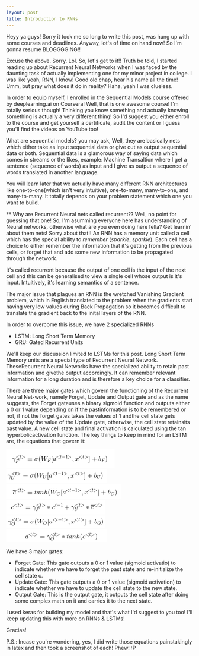 ```yaml
---
layout: post
title: Introduction to RNNs
---
```

Heyy ya guys! Sorry it took me so long to write this post, was hung up with some courses and deadlines. Anyway, lot's of time on hand now! So I'm gonna resume BLOGGGGING!!

Excuse the above. Sorry. Lol. So, let's get to it!!
Truth be told, I started reading up about Recurrent Neural Networks when I was faced by the daunting task of actually implementing one for my minor project in college. 
I was like yeah, RNN, I know! Good old chap, hear his name all the time! Umm, but pray what does it do in reality? Haha, yeah I was clueless.

In order to equip myself, I enrolled in the Sequential Models course offered by deeplearning.ai on Coursera! Well, that is one awesome course! I'm totally serious though! Thinking you know something and actually knowing something is actually a very different thing! So I'd suggest you either enroll to the course and get yourself a certificate, audit the content or I guess you'll find the videos on YouTube too!

What are sequential models? you may ask, Well, they are basically nets which either take as input sequential data or give out as output sequential data or both. Sequential data is a glamorous way of saying data which comes in streams or the likes, example: Machine Transaltion where I get a sentence (sequence of words) as input and I give as output a sequence of words translated in another language.

You will learn later that we actually have many different RNN architectures like one-to-one(which isn't very intuitive), one-to-many, many-to-one, and many-to-many. It totally depends on your problem statement which one you want to build.

** Why are Recurrent Neural nets called recurrent??
Well, no point for guessing that one! So, I'm asumming everyone here has understanding of Neural networks, otherwise what are you even doing here fella? Get learnin' about them nets! Sorry about that!!
An RNN has a memory unit called a cell which has the special ability to *remember* (*sparkle*, *sparkle*). Each cell has a choice to either remember the information that it's getting from the previous cells, or forget that and add some new information to be propagated through the network.

It's called recurrent because the output of one cell is the input of the next cell and this can be generalised to view a single cell whose output is it's input. Intuitively, it's learning semantics of a sentence.

The major issue that plagues an RNN is the wretched Vanishing Gradient problem, which in English translated to the problem when the gradients start having very low values during Back Propagation so it becomes difficult to translate the gradient back to the inital layers of the RNN.

In order to overcome this issue, we have 2 specialized RNNs
* LSTM: Long Short Term Memory
* GRU: Gated Recurrent Units

We'll keep our discussion limited to LSTMs for this post.
Long Short Term Memory units are a special type of Recurrent Neural Network.  TheseRecurrent Neural Networks have the specialized ability to retain past information and givethe output accordingly.  It can remember relevant information for a long duration and is therefore a key choice for a classifier.

There are three major gates which govern the functioning of the Recurrent Neural Net-work, namely Forget, Update and Output gate and as the name suggests, the Forget gateuses a binary sigmoid function and outputs either a 0 or 1 value depending on if the pastinformation is to be remembered or not, if not the forget gates takes the values of 1 andthe cell state gets updated by the value of the Update gate, otherwise, the cell state retainsits past value.  A new cell state and final activation is calculated using the tan hyperbolicactivation function.
The key things to keep in mind for an LSTM are, the equations that govern it:


![1.png](../assets/css/1.png)
![2.png](../assets/css/2.png)
![3.png](../assets/css/3.png)
![4.png](../assets/css/4.png)
![5.png](../assets/css/5.png)
![6.png](../assets/css/6.png)


We have 3 major gates:
* Forget Gate: This gate outputs a 0 or 1 value (sigmoid activatio) to indicate whether we have to forget the past state and re-initialize the cell state c.
* Update Gate: This gate outputs a 0 or 1 value (sigmoid activation) to indicate whether we have to update the cell state to the new state.
* Output Gate: This is the output gate, it outputs the cell state after doing some complex math on it and carries it to the next state.
  
I used keras for building my model and that's what I'd suggest to you too! I'll keep updating this with more on RNNs & LSTMs!

Gracias!

P.S.: Incase you're wondering, yes, I did write those equations painstakingly in latex and then took a screenshot of each! Phew! :P

